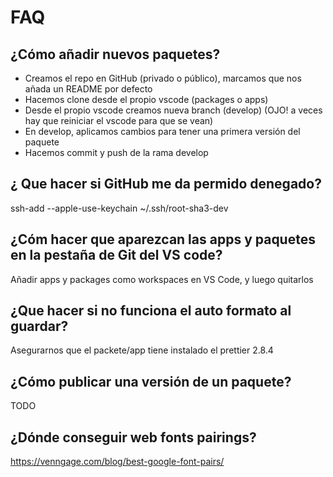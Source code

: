 # FAQ

## ¿Cómo añadir nuevos paquetes?

- Creamos el repo en GitHub (privado o público), marcamos que nos añada un README por defecto
- Hacemos clone desde el propio vscode (packages o apps)
- Desde el propio vscode creamos nueva branch (develop) (OJO! a veces hay que reiniciar el vscode para que se vean)
- En develop, aplicamos cambios para tener una primera versión del paquete
- Hacemos commit y push de la rama develop

## ¿ Que hacer si GitHub me da permido denegado?

ssh-add --apple-use-keychain ~/.ssh/root-sha3-dev

## ¿Cóm hacer que aparezcan las apps y paquetes en la pestaña de Git del VS code?

Añadir apps y packages como workspaces en VS Code, y luego quitarlos

## ¿Que hacer si no funciona el auto formato al guardar?

Asegurarnos que el packete/app tiene instalado el prettier 2.8.4

## ¿Cómo publicar una versión de un paquete?

TODO

## ¿Dónde conseguir web fonts pairings?

https://venngage.com/blog/best-google-font-pairs/
